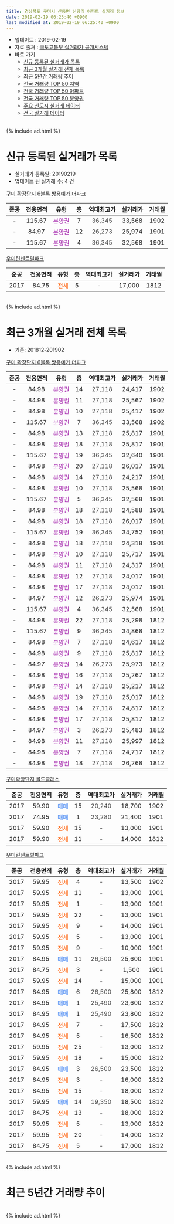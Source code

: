 ```yaml
---
title: 경상북도 구미시 산동면 신당리 아파트 실거래 정보
date: 2019-02-19 06:25:40 +0900
last_modified_at: 2019-02-19 06:25:40 +0900
---
```


* 업데이트 : 2019-02-19
* 자료 출처 : [국토교통부 실거래가 공개시스템](http://rt.molit.go.kr)
* 바로 가기
    * [신규 등록된 실거래가 목록](#신규-등록된-실거래가-목록)
    * [최근 3개월 실거래 전체 목록](#최근-3개월-실거래-전체-목록)
    * [최근 5년간 거래량 추이](#최근-5년간-거래량-추이)
    * [전국 거래량 TOP 50 지역](https://inasie.github.io/apt-trade-info/최근-3개월-전국에서-가장-거래가-많이-발생한-지역)
    * [전국 거래량 TOP 50 아파트](https://inasie.github.io/apt-trade-info/최근-3개월-전국에서-가장-거래가-많이-발생한-아파트)
    * [전국 거래량 TOP 50 분양권](https://inasie.github.io/apt-trade-info/최근-3개월-전국에서-가장-거래가-많이-발생한-분양권)
    * [주요 신도시 실거래 데이터](https://inasie.github.io/apt-trade-info/주요-신도시)
    * [전국 실거래 데이터](https://inasie.github.io/apt-trade-info/전국)
<br>
{% include ad.html %}
<br>

# 신규 등록된 실거래가 목록
* 실거래가 등록일: 20190219
* 업데이트 된 실거래 수: 4 건


[구미 확장단지 6블록 쌍용예가 더파크](https://search.naver.com/search.naver?query=%EA%B2%BD%EC%83%81%EB%B6%81%EB%8F%84+%EA%B5%AC%EB%AF%B8%EC%8B%9C+%EC%82%B0%EB%8F%99%EB%A9%B4+%EC%8B%A0%EB%8B%B9%EB%A6%AC+%EA%B5%AC%EB%AF%B8+%ED%99%95%EC%9E%A5%EB%8B%A8%EC%A7%80+6%EB%B8%94%EB%A1%9D+%EC%8C%8D%EC%9A%A9%EC%98%88%EA%B0%80+%EB%8D%94%ED%8C%8C%ED%81%AC)

|준공|전용면적|유형|층|역대최고가|실거래가|거래월|
|:---:|:---:|:---:|:---:|:---:|:---:|:---:|
|-|115.67|<span style="color:#9C11A5">분양권</span>|7|<span style="color:#444444">36,345</span>|33,568|1902|
|-|84.97|<span style="color:#9C11A5">분양권</span>|12|<span style="color:#444444">26,273</span>|25,974|1901|
|-|115.67|<span style="color:#9C11A5">분양권</span>|4|<span style="color:#444444">36,345</span>|32,568|1901|

[우미린센트럴파크](https://search.naver.com/search.naver?query=%EA%B2%BD%EC%83%81%EB%B6%81%EB%8F%84+%EA%B5%AC%EB%AF%B8%EC%8B%9C+%EC%82%B0%EB%8F%99%EB%A9%B4+%EC%8B%A0%EB%8B%B9%EB%A6%AC+%EC%9A%B0%EB%AF%B8%EB%A6%B0%EC%84%BC%ED%8A%B8%EB%9F%B4%ED%8C%8C%ED%81%AC)

|준공|전용면적|유형|층|역대최고가|실거래가|거래월|
|:---:|:---:|:---:|:---:|:---:|:---:|:---:|
|2017|84.75|<span style="color:#ff5a00">전세</span>|5|<span style="color:#444444">-</span>|17,000|1812|


<br>
{% include ad.html %}
<br>

# 최근 3개월 실거래 전체 목록
* 기준: 201812-201902


[구미 확장단지 6블록 쌍용예가 더파크](https://search.naver.com/search.naver?query=%EA%B2%BD%EC%83%81%EB%B6%81%EB%8F%84+%EA%B5%AC%EB%AF%B8%EC%8B%9C+%EC%82%B0%EB%8F%99%EB%A9%B4+%EC%8B%A0%EB%8B%B9%EB%A6%AC+%EA%B5%AC%EB%AF%B8+%ED%99%95%EC%9E%A5%EB%8B%A8%EC%A7%80+6%EB%B8%94%EB%A1%9D+%EC%8C%8D%EC%9A%A9%EC%98%88%EA%B0%80+%EB%8D%94%ED%8C%8C%ED%81%AC)

|준공|전용면적|유형|층|역대최고가|실거래가|거래월|
|:---:|:---:|:---:|:---:|:---:|:---:|:---:|
|-|84.98|<span style="color:#9C11A5">분양권</span>|14|<span style="color:#444444">27,118</span>|24,417|1902|
|-|84.98|<span style="color:#9C11A5">분양권</span>|11|<span style="color:#444444">27,118</span>|25,567|1902|
|-|84.98|<span style="color:#9C11A5">분양권</span>|10|<span style="color:#444444">27,118</span>|25,417|1902|
|-|115.67|<span style="color:#9C11A5">분양권</span>|7|<span style="color:#444444">36,345</span>|33,568|1902|
|-|84.98|<span style="color:#9C11A5">분양권</span>|13|<span style="color:#444444">27,118</span>|25,817|1901|
|-|84.98|<span style="color:#9C11A5">분양권</span>|18|<span style="color:#444444">27,118</span>|25,817|1901|
|-|115.67|<span style="color:#9C11A5">분양권</span>|19|<span style="color:#444444">36,345</span>|32,640|1901|
|-|84.98|<span style="color:#9C11A5">분양권</span>|20|<span style="color:#444444">27,118</span>|26,017|1901|
|-|84.98|<span style="color:#9C11A5">분양권</span>|14|<span style="color:#444444">27,118</span>|24,217|1901|
|-|84.98|<span style="color:#9C11A5">분양권</span>|10|<span style="color:#444444">27,118</span>|25,568|1901|
|-|115.67|<span style="color:#9C11A5">분양권</span>|5|<span style="color:#444444">36,345</span>|32,568|1901|
|-|84.98|<span style="color:#9C11A5">분양권</span>|18|<span style="color:#444444">27,118</span>|24,588|1901|
|-|84.98|<span style="color:#9C11A5">분양권</span>|18|<span style="color:#444444">27,118</span>|26,017|1901|
|-|115.67|<span style="color:#9C11A5">분양권</span>|19|<span style="color:#444444">36,345</span>|34,752|1901|
|-|84.98|<span style="color:#9C11A5">분양권</span>|18|<span style="color:#444444">27,118</span>|24,318|1901|
|-|84.98|<span style="color:#9C11A5">분양권</span>|10|<span style="color:#444444">27,118</span>|25,717|1901|
|-|84.98|<span style="color:#9C11A5">분양권</span>|11|<span style="color:#444444">27,118</span>|24,317|1901|
|-|84.98|<span style="color:#9C11A5">분양권</span>|12|<span style="color:#444444">27,118</span>|24,017|1901|
|-|84.98|<span style="color:#9C11A5">분양권</span>|17|<span style="color:#444444">27,118</span>|24,017|1901|
|-|84.97|<span style="color:#9C11A5">분양권</span>|12|<span style="color:#444444">26,273</span>|25,974|1901|
|-|115.67|<span style="color:#9C11A5">분양권</span>|4|<span style="color:#444444">36,345</span>|32,568|1901|
|-|84.98|<span style="color:#9C11A5">분양권</span>|22|<span style="color:#444444">27,118</span>|25,298|1812|
|-|115.67|<span style="color:#9C11A5">분양권</span>|9|<span style="color:#444444">36,345</span>|34,868|1812|
|-|84.98|<span style="color:#9C11A5">분양권</span>|7|<span style="color:#444444">27,118</span>|24,617|1812|
|-|84.98|<span style="color:#9C11A5">분양권</span>|9|<span style="color:#444444">27,118</span>|25,817|1812|
|-|84.97|<span style="color:#9C11A5">분양권</span>|14|<span style="color:#444444">26,273</span>|25,973|1812|
|-|84.98|<span style="color:#9C11A5">분양권</span>|16|<span style="color:#444444">27,118</span>|25,267|1812|
|-|84.98|<span style="color:#9C11A5">분양권</span>|14|<span style="color:#444444">27,118</span>|25,217|1812|
|-|84.98|<span style="color:#9C11A5">분양권</span>|19|<span style="color:#444444">27,118</span>|25,017|1812|
|-|84.98|<span style="color:#9C11A5">분양권</span>|14|<span style="color:#444444">27,118</span>|24,817|1812|
|-|84.98|<span style="color:#9C11A5">분양권</span>|17|<span style="color:#444444">27,118</span>|25,817|1812|
|-|84.97|<span style="color:#9C11A5">분양권</span>|3|<span style="color:#444444">26,273</span>|25,483|1812|
|-|84.98|<span style="color:#9C11A5">분양권</span>|11|<span style="color:#444444">27,118</span>|25,997|1812|
|-|84.98|<span style="color:#9C11A5">분양권</span>|7|<span style="color:#444444">27,118</span>|24,717|1812|
|-|84.98|<span style="color:#9C11A5">분양권</span>|18|<span style="color:#444444">27,118</span>|26,268|1812|

[구미확장단지 골드클래스](https://search.naver.com/search.naver?query=%EA%B2%BD%EC%83%81%EB%B6%81%EB%8F%84+%EA%B5%AC%EB%AF%B8%EC%8B%9C+%EC%82%B0%EB%8F%99%EB%A9%B4+%EC%8B%A0%EB%8B%B9%EB%A6%AC+%EA%B5%AC%EB%AF%B8%ED%99%95%EC%9E%A5%EB%8B%A8%EC%A7%80+%EA%B3%A8%EB%93%9C%ED%81%B4%EB%9E%98%EC%8A%A4)

|준공|전용면적|유형|층|역대최고가|실거래가|거래월|
|:---:|:---:|:---:|:---:|:---:|:---:|:---:|
|2017|59.90|<span style="color:#4285f3">매매</span>|15|<span style="color:#444444">20,240</span>|18,700|1902|
|2017|74.95|<span style="color:#4285f3">매매</span>|1|<span style="color:#444444">23,280</span>|21,400|1901|
|2017|59.90|<span style="color:#ff5a00">전세</span>|15|<span style="color:#444444">-</span>|13,000|1901|
|2017|59.90|<span style="color:#ff5a00">전세</span>|11|<span style="color:#444444">-</span>|14,000|1812|

[우미린센트럴파크](https://search.naver.com/search.naver?query=%EA%B2%BD%EC%83%81%EB%B6%81%EB%8F%84+%EA%B5%AC%EB%AF%B8%EC%8B%9C+%EC%82%B0%EB%8F%99%EB%A9%B4+%EC%8B%A0%EB%8B%B9%EB%A6%AC+%EC%9A%B0%EB%AF%B8%EB%A6%B0%EC%84%BC%ED%8A%B8%EB%9F%B4%ED%8C%8C%ED%81%AC)

|준공|전용면적|유형|층|역대최고가|실거래가|거래월|
|:---:|:---:|:---:|:---:|:---:|:---:|:---:|
|2017|59.95|<span style="color:#ff5a00">전세</span>|4|<span style="color:#444444">-</span>|13,500|1902|
|2017|59.95|<span style="color:#ff5a00">전세</span>|11|<span style="color:#444444">-</span>|13,000|1901|
|2017|59.95|<span style="color:#ff5a00">전세</span>|1|<span style="color:#444444">-</span>|13,000|1901|
|2017|59.95|<span style="color:#ff5a00">전세</span>|22|<span style="color:#444444">-</span>|13,000|1901|
|2017|59.95|<span style="color:#ff5a00">전세</span>|9|<span style="color:#444444">-</span>|14,000|1901|
|2017|59.95|<span style="color:#ff5a00">전세</span>|5|<span style="color:#444444">-</span>|13,000|1901|
|2017|59.95|<span style="color:#ff5a00">전세</span>|9|<span style="color:#444444">-</span>|10,000|1901|
|2017|84.95|<span style="color:#4285f3">매매</span>|11|<span style="color:#444444">26,500</span>|25,600|1901|
|2017|84.75|<span style="color:#ff5a00">전세</span>|3|<span style="color:#444444">-</span>|1,500|1901|
|2017|59.95|<span style="color:#ff5a00">전세</span>|14|<span style="color:#444444">-</span>|15,000|1901|
|2017|84.95|<span style="color:#4285f3">매매</span>|6|<span style="color:#444444">26,500</span>|25,800|1812|
|2017|84.95|<span style="color:#4285f3">매매</span>|1|<span style="color:#444444">25,490</span>|23,600|1812|
|2017|84.95|<span style="color:#4285f3">매매</span>|1|<span style="color:#444444">25,490</span>|23,800|1812|
|2017|84.95|<span style="color:#ff5a00">전세</span>|7|<span style="color:#444444">-</span>|17,500|1812|
|2017|84.95|<span style="color:#ff5a00">전세</span>|5|<span style="color:#444444">-</span>|16,500|1812|
|2017|59.95|<span style="color:#ff5a00">전세</span>|25|<span style="color:#444444">-</span>|13,000|1812|
|2017|59.95|<span style="color:#ff5a00">전세</span>|18|<span style="color:#444444">-</span>|15,000|1812|
|2017|84.95|<span style="color:#4285f3">매매</span>|3|<span style="color:#444444">26,500</span>|23,500|1812|
|2017|84.95|<span style="color:#ff5a00">전세</span>|3|<span style="color:#444444">-</span>|16,000|1812|
|2017|84.95|<span style="color:#ff5a00">전세</span>|15|<span style="color:#444444">-</span>|18,000|1812|
|2017|59.95|<span style="color:#4285f3">매매</span>|14|<span style="color:#444444">19,350</span>|18,500|1812|
|2017|84.75|<span style="color:#ff5a00">전세</span>|13|<span style="color:#444444">-</span>|18,000|1812|
|2017|59.95|<span style="color:#ff5a00">전세</span>|5|<span style="color:#444444">-</span>|13,000|1812|
|2017|59.95|<span style="color:#ff5a00">전세</span>|20|<span style="color:#444444">-</span>|14,000|1812|
|2017|84.75|<span style="color:#ff5a00">전세</span>|5|<span style="color:#444444">-</span>|17,000|1812|


<br>
{% include ad.html %}
<br>

# 최근 5년간 거래량 추이


<div style="width:100%;">
    <canvas id="deal_progress" height="200"></canvas>
</div>

<script>
new Chart(document.getElementById("deal_progress"), {
    type: 'line',
    data: {
        labels: ['201402','201403','201404','201405','201406','201407','201408','201409','201410','201411','201412','201501','201502','201503','201504','201505','201506','201507','201508','201509','201510','201511','201512','201601','201602','201603','201604','201605','201606','201607','201608','201609','201610','201611','201612','201701','201702','201703','201704','201705','201706','201707','201708','201709','201710','201711','201712','201801','201802','201803','201804','201805','201806','201807','201808','201809','201810','201811','201812','201901','201902'],
        datasets: [{
            label: '매매',
            pointRadius: 1,
            data: [0, 0, 0, 0, 0, 0, 0, 0, 0, 0, 0, 0, 0, 0, 0, 0, 0, 0, 0, 0, 0, 0, 0, 0, 0, 0, 0, 0, 0, 0, 0, 0, 0, 0, 0, 0, 0, 0, 0, 0, 0, 2, 0, 0, 1, 5, 2, 68, 57, 34, 14, 24, 12, 12, 9, 14, 14, 8, 19, 19, 5],
            borderColor: "rgba(255, 201, 14, 1)",
            backgroundColor: "rgba(255, 201, 14, 0.5)",
            fill: false,
            lineTension: 0
        },{
            label: '전월세',
            pointRadius: 1,
            data: [0, 0, 0, 0, 0, 0, 0, 0, 0, 0, 0, 0, 0, 0, 0, 0, 0, 0, 0, 0, 0, 0, 0, 0, 0, 0, 0, 0, 0, 0, 0, 0, 0, 0, 0, 0, 1, 9, 11, 20, 30, 42, 53, 66, 43, 55, 46, 57, 31, 13, 6, 4, 10, 9, 3, 4, 5, 5, 11, 9, 1],
            borderColor: "rgba(0, 141, 185, 1)",
            backgroundColor: "rgba(0, 141, 185, 0.5)",
            fill: false,
            lineTension: 0
        }
        ]
    },
    options: {
        responsive: true,
        title: {
            display: false
        },
        tooltips: {
            mode: 'index',
            intersect: false
        },
        hover: {
            mode: 'nearest',
            intersect: true
        },
        scales: {
            xAxes: [{
                display: true,
                scaleLabel: {
                    display: true,
                    labelString: '년/월'
                }
            }],
            yAxes: [{
                display: true,
                ticks: {
                    suggestedMin: 0,
                },
                scaleLabel: {
                    display: true,
                    labelString: '실거래 수'
                }
            }]
        }
    }
});

</script>


<br>
{% include ad.html %}
<br>

